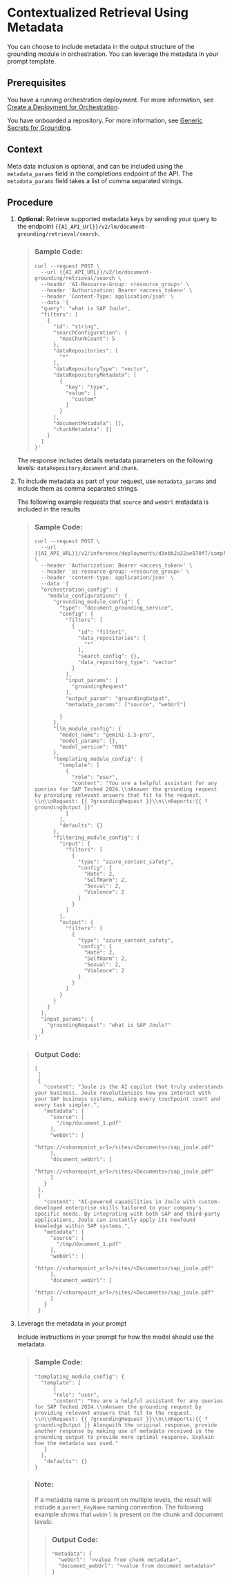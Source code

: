 <!-- loio991388516a8642b6aa49672937cbc937 -->

# Contextualized Retrieval Using Metadata

You can choose to include metadata in the output structure of the grounding module in orchestration. You can leverage the metadata in your prompt template.



<a name="loio991388516a8642b6aa49672937cbc937__prereq_pqt_5md_32c"/>

## Prerequisites

You have a running orchestration deployment. For more information, see [Create a Deployment for Orchestration](create-a-deployment-for-orchestration-4387aa7.md).

You have onboarded a repository. For more information, see [Generic Secrets for Grounding](generic-secrets-for-grounding-fbf4dae.md).



## Context

Meta data inclusion is optional, and can be included using the `metadata_params` field in the completions endpoint of the API. The `metadata_params` field takes a list of comma separated strings.



## Procedure

1.  **Optional:** Retrieve supported metadata keys by sending your query to the endpoint `{{AI_API_Url}}/v2/lm/document-grounding/retrieval/search`.

    > ### Sample Code:  
    > ```
    > curl --request POST \
    >   --url {{AI_API_URL}}/v2/lm/document-grounding/retrieval/search \
    >   --header 'AI-Resource-Group: <resource_group>' \
    >   --header 'Authorization: Bearer <access_token>' \
    >   --header 'Content-Type: application/json' \
    >   --data '{
    >   "query": "what is SAP Joule",
    >   "filters": [
    >     {
    >       "id": "string",
    >       "searchConfiguration": {
    >         "maxChunkCount": 5
    >       },
    >       "dataRepositories": [
    >         "*"
    >       ],
    >       "dataRepositoryType": "vector",
    >       "dataRepositoryMetadata": [
    >         {
    >           "key": "type",
    >           "value": [
    >             "custom"
    >           ]
    >         }
    >       ],
    >       "documentMetadata": [],
    >       "chunkMetadata": []
    >     }
    >   ]
    > }'
    > ```

    The response includes details metadata parameters on the following levels: `dataRepository`,`document` and `chunk`.

2.  To include metadata as part of your request, use `metadata_params` and include them as comma separated strings.

    The following example requests that `source` and `webUrl` metadata is included in the results

    > ### Sample Code:  
    > ```
    > curl --request POST \
    >   --url {{AI_API_URL}}/v2/inference/deployments/d3ebb2a32ae870f7/completion \
    >   --header 'Authorization: Bearer <access_token>' \
    >   --header 'ai-resource-group: <resource_group>' \
    >   --header 'content-type: application/json' \
    >   --data '{
    >   "orchestration_config": {
    >     "module_configurations": {
    >       "grounding_module_config": {
    >         "type": "document_grounding_service",
    >         "config": {
    >           "filters": [
    >             {
    >               "id": "filter1",
    >               "data_repositories": [
    >                 "*"
    >               ],
    >               "search_config": {},
    >               "data_repository_type": "vector"
    >             }
    >           ],
    >           "input_params": [
    >             "groundingRequest"
    >           ],
    >           "output_param": "groundingOutput",
    >           "metadata_params": ["source", "webUrl"]
    > 
    >         }
    >       },
    >       "llm_module_config": {
    >         "model_name": "gemini-1.5-pro",
    >         "model_params": {},
    >         "model_version": "001"
    >       },
    >       "templating_module_config": {
    >         "template": [
    >           {
    >             "role": "user",
    >             "content": "You are a helpful assistant for any queries for SAP Teched 2024.\\nAnswer the grounding request by providing relevant answers that fit to the request. \\n\\nRequest: {{ ?groundingRequest }}\\n\\nReports:{{ ?groundingOutput }}"
    >           }
    >         ],
    >         "defaults": {}
    >       },
    >       "filtering_module_config": {
    >         "input": {
    >           "filters": [
    >             {
    >               "type": "azure_content_safety",
    >               "config": {
    >                 "Hate": 2,
    >                 "SelfHarm": 2,
    >                 "Sexual": 2,
    >                 "Violence": 2
    >               }
    >             }
    >           ]
    >         },
    >         "output": {
    >           "filters": [
    >             {
    >               "type": "azure_content_safety",
    >               "config": {
    >                 "Hate": 2,
    >                 "SelfHarm": 2,
    >                 "Sexual": 2,
    >                 "Violence": 2
    >               }
    >             }
    >           ]
    >         }
    >       }
    >     }
    >   },
    >   "input_params": {
    >     "groundingRequest": "what is SAP Joule?"
    >   }
    > }'
    > ```

    > ### Output Code:  
    > ```
    > [
    >  [
    >  {
    >    "content": "Joule is the AI copilot that truly understands your business. Joule revolutionizes how you interact with your SAP business systems, making every touchpoint count and every task simpler.",
    >    "metadata": {
    >      "source": [
    >        "/tmp/document_1.pdf"
    >      ],
    >      "webUrl": [
    >        "https://<sharepoint_url>/sites/<Documents>/sap_joule.pdf"
    >      ],
    >      "document_webUrl": [
    >        "https://<sharepoint_url>/sites/<Documents>/sap_joule.pdf"
    >      ]
    >    }
    >  },
    >  {
    >    "content": "AI-powered capabilities in Joule with custom-developed enterprise skills tailored to your company's specific needs. By integrating with both SAP and third-party applications, Joule can instantly apply its newfound knowledge within SAP systems.",
    >    "metadata": {
    >      "source": [
    >        "/tmp/document_1.pdf"
    >      ],
    >      "webUrl": [
    >        "https://<sharepoint_url>/sites/<Documents>/sap_joule.pdf"
    >      ],
    >      "document_webUrl": [
    >        "https://<sharepoint_url>/sites/<Documents>/sap_joule.pdf"
    >      ]
    >    }
    >  }
    > ```

3.  Leverage the metadata in your prompt

    Include instructions in your prompt for how the model should use the metadata.

    > ### Sample Code:  
    > ```
    > "templating_module_config": {
    >   "template": [
    >       {
    >       "role": "user",
    >       "content": "You are a helpful assistant for any queries for SAP Teched 2024.\\nAnswer the grounding request by providing relevant answers that fit to the request. \\n\\nRequest: {{ ?groundingRequest }}\\n\\nReports:{{ ?groundingOutput }} Alongwith the original response, provide another response by making use of metadata received in the grounding output to provide more optimal response. Explain how the metadata was used."
    >    }
    >   ],
    >    "defaults": {}
    > }
    > ```

    > ### Note:  
    > If a metadata name is present on multiple levels, the result will include a `parent_KeyName` naming convention. The following example shows that `webUrl` is present on the chunk and document levels:
    > 
    > > ### Output Code:  
    > > ```
    > > "metadata": {
    > >   "webUrl": "<value from chunk metadata>",
    > >   "document_webUrl": "<value from document metadata>"
    > > }
    > > ```


